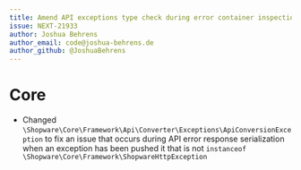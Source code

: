 ```yaml
---
title: Amend API exceptions type check during error container inspection
issue: NEXT-21933
author: Joshua Behrens
author_email: code@joshua-behrens.de
author_github: @JoshuaBehrens
---
```

# Core
* Changed `\Shopware\Core\Framework\Api\Converter\Exceptions\ApiConversionException` to fix an issue that occurs during API error response serialization when an exception has been pushed it that is not `instanceof \Shopware\Core\Framework\ShopwareHttpException`
